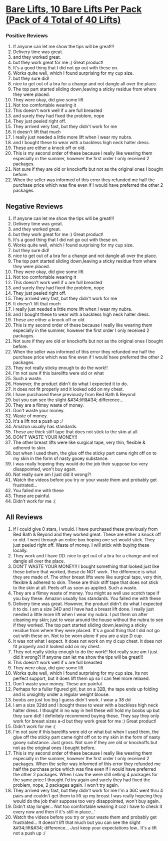 # [Bare Lifts, 10 Bare Lifts Per Pack (Pack of 4 Total of 40 Lifts)](https://products.checkmycream.com/products/Bare-Lifts-10-Bare-Lifts-Per-Pack-(Pack-of-4-Total-of-40-Lifts).html)

### Positive Reviews

<ol>
      <li>If anyone can let me show the tips will be great!!!</li>
      <li>Delivery time was great.</li>
      <li>and they worked great.  </li>
      <li>but they work great for me :) Great product!</li>
      <li>It&#x27;s a good thing that I did not go out with these on.</li>
      <li>Works quite well, which I found surprising for my cup size.</li>
      <li>but they sure did!</li>
      <li>nice to get out of a bra for a change and not dangle all over the place.</li>
      <li>The top part started sliding down,leaving a sticky residue from where they were placed.</li>
      <li>They were okay,  did give some lift</li>
      <li>Not too comfortable wearing it</li>
      <li>This doesn&#x27;t work well if u are full breasted</li>
      <li>and surely they had fixed the problem, nope</li>
      <li>They just peeled right off.  </li>
      <li>They arrived very fast, but they didn&#x27;t work for me</li>
      <li>It doesn&#x27;t lift that much</li>
      <li>I really just needed a little more lift when I wear my nubra.  </li>
      <li>and I bought these to wear with a backless high neck halter dress.</li>
      <li>These are either a knock off or old.  </li>
      <li>This is my second order of these because I really like wearing them especially in the summer, however the first order I only received 2 packages.</li>
      <li>Not sure if they are old or knockoffs but not as the original ones I bought before.</li>
      <li>When the seller was informed of this error they refunded me half the purchase price which was fine even if I would have preferred the other 2 packages.</li>
</ol>


<h2>Negative Reviews</h2>
<ol>
<li> If anyone can let me show the tips will be great!!!</li>
<li> Delivery time was great.</li>
<li> and they worked great.  </li>
<li> but they work great for me :) Great product!</li>
<li> It&#x27;s a good thing that I did not go out with these on.</li>
<li> Works quite well, which I found surprising for my cup size.</li>
<li> but they sure did!</li>
<li> nice to get out of a bra for a change and not dangle all over the place.</li>
<li> The top part started sliding down,leaving a sticky residue from where they were placed.</li>
<li> They were okay,  did give some lift</li>
<li> Not too comfortable wearing it</li>
<li> This doesn&#x27;t work well if u are full breasted</li>
<li> and surely they had fixed the problem, nope</li>
<li> They just peeled right off.  </li>
<li> They arrived very fast, but they didn&#x27;t work for me</li>
<li> It doesn&#x27;t lift that much</li>
<li> I really just needed a little more lift when I wear my nubra.  </li>
<li> and I bought these to wear with a backless high neck halter dress.</li>
<li> These are either a knock off or old.  </li>
<li> This is my second order of these because I really like wearing them especially in the summer, however the first order I only received 2 packages.</li>
<li> Not sure if they are old or knockoffs but not as the original ones I bought before.</li>
<li> When the seller was informed of this error they refunded me half the purchase price which was fine even if I would have preferred the other 2 packages.</li>
<li> They not really sticky enough to do the work!!</li>
<li> I&#x27;m not sure if this barelifts were old or what</li>
<li> Such a waste.</li>
<li> However, the product didn&#x27;t do what I expected it to do.</li>
<li> It does not fit properly and it looked odd on my chest.</li>
<li> I have purchased these previously from Bed Bath &amp; Beyond</li>
<li> but you can see the slight &amp;#34;lift&amp;#34; difference...</li>
<li> They are a flimsy waste of money.</li>
<li> Don&#x27;t waste your money.</li>
<li> Waste of money.  </li>
<li> It&#x27;s a lift not a push up :/</li>
<li> Amazon usually has standards.</li>
<li> These are thick stiff tape that does not stick to the skin at all.</li>
<li> DON&#x27;T WASTE YOUR MONEY!!</li>
<li> The other breast lifts were like surgical tape, very thin, flexible &amp; adhered to skin.</li>
<li> but when I used them, the glue off the sticky part came right off on to my skin in the form of nasty gooey substance.</li>
<li> I was really hopeing they would do the job their suppose too very disappointed, won&#x27;t buy again.</li>
<li> Not really sure am I just did it wrong?!</li>
<li> Watch the videos before you try or your waste them and probably get frustrated...</li>
<li> You failed me with these</li>
<li> These are painful.</li>
<li> Didn&#x27;t work for me :(</li>
</ol>

<h2>All Reviews</h2>

<ol>
    <li> If I could give 0 stars, I would.  I have purchased these previously from Bed Bath &amp; Beyond and they worked great.  These are either a knock off or old.  I went through an entire box hoping one set would stick.  They just peeled right off.  Waste of money.  I will stick with  buying these locally.</li>
    <li> They work and I have DD. nice to get out of a bra for a change and not dangle all over the place.</li>
    <li> DON&#x27;T WASTE YOUR MONEY!! I bought something that looked just like these before that worked, these do NOT work. The difference is what they are made of. The other breast lifts were like surgical tape, very thin, flexible &amp; adhered to skin. These are thick stiff tape that does not stick to the skin at all. Peels off as soon as applied. Such a waste.</li>
    <li> They are a flimsy waste of money. You might as well use scotch tape if you buy these. Amazon usually has standards. You failed me with these</li>
    <li> Delivery time was great. However, the product didn&#x27;t do what I expected it to do. I am a size 34D and I have had a breast lift done. I really just needed a little more lift when I wear my nubra.  I put them on after cleaning my skin; just to wear around the house without the nubra to see if they worked. The top part started sliding down,leaving a sticky residue from where they were placed. It&#x27;s a good thing that I did not go out with these on. Not to be worn alone if you are a size D cup.</li>
    <li> It was not what I expect. It does not work on my d cup chest. It does not fit properly and it looked odd on my chest.</li>
    <li> They not really sticky enough to do the work!! Not really sure am I just did it wrong?! If anyone can let me show the tips will be great!!!</li>
    <li> This doesn&#x27;t work well if u are full breasted</li>
    <li> They were okay,  did give some lift</li>
    <li> Works quite well, which I found surprising for my cup size. Its not perfect support, but it does lift them up so I can feel more relaxed.</li>
    <li> Don&#x27;t waste your money. These are painful.</li>
    <li> Perhaps for a fuller figured girl, but on a 32B, the tape ends up folding and is unsightly under a regular weight blouse.</li>
    <li> boobs are just too big I guess didn&#x27;t work. I wear a 38 dd</li>
    <li> I am a size 32dd and I bought these to wear with a backless high neck halter dress. I thought in no way in hell these will hold my boobs up but they sure did! I definitely recommend buying these. They say they only work for breast sizes a-d but they work great for me :) Great product!</li>
    <li> Didn&#x27;t work for me :(</li>
    <li> I&#x27;m not sure if this barelifts were old or what but when I used them, the glue off the sticky part came right off on to my skin in the form of nasty gooey substance. Just gross. Not sure if they are old or knockoffs but not as the original ones I bought before.</li>
    <li> This is my second order of these because I really like wearing them especially in the summer, however the first order I only received 2 packages. When the seller was informed of this error they refunded me half the purchase price which was fine even if I would have preferred the other 2 packages. When I saw the were still selling 4 packages for the same price I thought I&#x27;d try again and surely they had fixed the problem, nope, 2 packages again. I won&#x27;t try again.</li>
    <li> They arrived very fast, but they didn&#x27;t work for me I&#x27;m a 36C went thru 4 pairs and couldn&#x27;t get them to lift up my breast I was really hopeing they would do the job their suppose too very disappointed, won&#x27;t buy again.</li>
    <li> Didn&#x27;t stay longer... Not too comfortable wearing it coz i have to check it every now and then if it&#x27;s still in place...&#x27;</li>
    <li> Watch the videos before you try or your waste them and probably get frustrated... It doesn&#x27;t lift that much but you can see the slight &amp;#34;lift&amp;#34; difference... Just keep your expectations low.. It&#x27;s a lift not a push up :/</li>
</ol>




